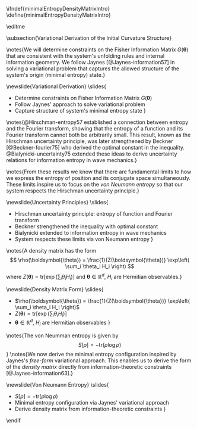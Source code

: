 \ifndef{minimalEntropyDensityMatrixIntro}
\define{minimalEntropyDensityMatrixIntro}

\editme

\subsection{Variational Derivation of the Initial Curvature Structure}

\notes{We will determine constraints on the Fisher Information Matrix $G(\boldsymbol{\theta})$ that are consistent with the system's unfolding rules and internal information geometry. We follow Jaynes [@Jaynes-information57] in solving a variational problem that captures the allowed structure of the system's origin (minimal entropy) state.}

\newslide{Variational Derivation}
\slides{
- Determine constraints on Fisher Information Matrix $G(\boldsymbol{\theta})$
- Follow Jaynes' approach to solve variational problem
- Capture structure of system's minimal entropy state
}

\notes{@Hirschman-entropy57 established a connection between entropy and the Fourier transform, showing that the entropy of a function and its Fourier transform cannot both be arbitrarily small. This result, known as the Hirschman uncertainty principle, was later strengthened by Beckner [@Beckner-fourier75] who derived the optimal constant in the inequality. @Bialynicki-uncertainty75 extended these ideas to derive uncertainty relations for information entropy in wave mechanics.}

\notes{From these results we know that there are fundamental limits to how we express the entropy of position and its conjugate space simultaneously. These limits inspire us to focus on the *von Neumann entropy* so that our system respects the Hirschman uncertainty principle.}

\newslide{Uncertainty Principles}
\slides{
- Hirschman uncertainty principle: entropy of function and Fourier transform
- Beckner strengthened the inequality with optimal constant
- Bialynicki extended to information entropy in wave mechanics
- System respects these limits via von Neumann entropy
}

\notes{A density matrix has the form
$$
\rho(\boldsymbol{\theta}) = \frac{1}{Z(\boldsymbol{\theta})} \exp\left( \sum_i \theta_i H_i \right)
$$
where $Z(\boldsymbol{\theta}) = \mathrm{tr}\left[\exp\left( \sum_i \theta_i H_i \right)\right]$ and $\boldsymbol{\theta} \in \mathbb{R}^d$, $H_i$ are Hermitian observables.}

\newslide{Density Matrix Form}
\slides{
- $\rho(\boldsymbol{\theta}) = \frac{1}{Z(\boldsymbol{\theta})} \exp\left( \sum_i \theta_i H_i \right)$
- $Z(\boldsymbol{\theta}) = \mathrm{tr}\left[\exp\left( \sum_i \theta_i H_i \right)\right]$
- $\boldsymbol{\theta} \in \mathbb{R}^d$, $H_i$ are Hermitian observables
}

\notes{The von Neumman entropy is given by
$$
S[\rho] = -\text{tr} (\rho \log \rho)
$$
}
\notes{We now derive the minimal entropy configuration inspired by Jaynes's *free-form* variational approach. This enables us to derive the form of the *density matrix* directly from information-theoretic constraints [@Jaynes-information63].}

\newslide{Von Neumann Entropy}
\slides{
- $S[\rho] = -\text{tr} (\rho \log \rho)$
- Minimal entropy configuration via Jaynes' variational approach
- Derive density matrix from information-theoretic constraints
}

\endif 
